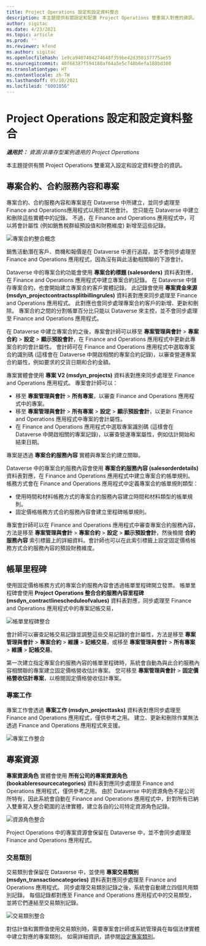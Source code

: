 ```yaml
---
title: Project Operations 設定和設定資料整合
description: 本主題提供有關設定和配置 Project Operations 雙重寫入對應的資訊。
author: sigitac
ms.date: 4/23/2021
ms.topic: article
ms.prod: ''
ms.reviewer: kfend
ms.author: sigitac
ms.openlocfilehash: 1e9ca9407404274648f359be42d350137775ae55
ms.sourcegitcommit: 40f68387f594180af64a5e5c748b6efa188bd300
ms.translationtype: HT
ms.contentlocale: zh-TW
ms.lasthandoff: 05/10/2021
ms.locfileid: "6001056"
---
```

# <a name="project-operations-setup-and-configuration-data-integration"></a>Project Operations 設定和設定資料整合

_**適用於：** 資源/非庫存型案例適用的 Project Operations_

本主題提供有關 Project Operations 雙重寫入設定和設定資料整合的資訊。

## <a name="project-contracts-contract-lines-and-projects"></a>專案合約、合約服務內容和專案

專案合約、合約服務內容和專案是在 Dataverse 中所建立，並同步處理至 Finance and Operations應用程式以用於其他會計。 您只能在 Dataverse 中建立和刪除這些實體中的記錄。 不過，在 Finance and Operations 應用程式中，可以將會計屬性 (例如銷售稅群組預設值和財務維度) 新增至這些記錄。

  ![專案合約整合概念](./media/1ProjectContract.jpg)

銷售活動潛在客戶、商機和報價是在 Dataverse 中進行追蹤，並不會同步處理至 Finance and Operations 應用程式，因為沒有與此活動相關聯的下游會計。

Dataverse 中的專案合約功能會使用 **專案合約標題 (salesorders)** 資料表對應，在 Finance and Operations 應用程式中建立專案合約記錄。 在 Dataverse 中儲存專案合約，也會開始建立專案合約客戶實體記錄。 此記錄會使用 **專案資金來源 (msdyn\_projectcontractssplitbillingrules)** 資料表對應來同步處理至 Finance and Operations 應用程式。 此對應也會同步處理專案合約客戶的新增、更新和刪除。 專案合約之間的分割帳單百分比只能以 Dataverse 來主控，並不會同步處理至 Finance and Operations 應用程式。

在 Dataverse 中建立專案合約之後，專案會計師可以移至 **專案管理與會計** > **專案合約** > **設定** > **顯示預設會計**，在 Finance and Operations 應用程式中更新此專案合約的會計屬性。 會計師可在 Finance and Operations 應用程式中選取專案合約識別碼 (這樣會在 Dataverse 中開啟相關的專案合約記錄)，以審查營運專案合約屬性，例如要求的交貨日期和合約金額。

專案實體會使用 **專案 V2 (msdyn\_projects)** 資料表對應來同步處理至 Finance and Operations 應用程式。 專案會計師可以：

  - 移至 **專案管理與會計** > **所有專案**，以審查 Finance and Operations 應用程式中的專案。 
  - 移至 **專案管理與會計** > **所有專案** > **設定** > **顯示預設會計**，以更新 Finance and Operations 應用程式中專案的會計屬性。  
  - 在 Finance and Operations 應用程式中選取專案識別碼 (這樣會在 Dataverse 中開啟相關的專案記錄)，以審查營運專案屬性，例如估計開始和結束日期。

專案是透過 **專案合約服務內容** 實體與專案合約建立關聯。

Dataverse 中的專案合約服務內容會使用 **專案合約服務內容 (salesorderdetails)** 資料表對應，在 Finance and Operations 應用程式中建立專案合約帳單規則。 帳務方式會在 Finance and Operations 應用程式中定義專案合約帳單規則類型：

  - 使用時間和材料帳務方式的專案合約服務內容建立時間和材料類型的帳單規則。
  - 固定價格帳務方式合約服務內容會建立里程碑帳單規則。

專案會計師可以在 Finance and Operations 應用程式中審查專案合約服務內容，方法是移至 **專案管理與會計** > **專案合約** > **設定** > **顯示預設會計**，然後檢閱 **合約服務內容** 索引標籤上的詳細資料。會計師也可以在此索引標籤上設定固定價格帳務方式合約服務內容的預設財務維度。

## <a name="billing-milestones"></a>帳單里程碑

使用固定價格帳務方式的專案合約服務內容會透過帳單里程碑開立發票。 帳單里程碑會使用 **Project Operations 整合合約服務內容里程碑 (msdyn\_contractlinescheduleofvalues)** 資料表對應，同步處理至 Finance and Operations 應用程式中的專案記帳交易，

  ![帳單里程碑整合](./media/2Milestones.jpg)

會計師可以審查記帳交易記錄並調整這些交易記錄的會計屬性，方法是移至 **專案管理與會計** > **專案合約** > **維護** > **記帳交易**，或移至 **專案管理與會計** > **所有專案** > **維護** > **記帳交易**。

第一次建立指定專案合約服務內容的帳單里程碑時，系統會自動為與此合約服務內容相關聯的專案建立固定價格營收估計專案。 您可移至 **專案管理與會計** > **固定價格營收估計專案**，以檢閱固定價格營收估計專案。

### <a name="project-tasks"></a>專案工作

專案工作會透過 **專案工作 (msdyn\_projecttasks)** 資料表對應同步處理至 Finance and Operations 應用程式，僅供參考之用。 建立、更新和刪除作業無法透過 Finance and Operations 應用程式來支援。

  ![專案工作整合](./media/3Tasks.jpg)

## <a name="project-resources"></a>專案資源

**專案資源角色** 實體會使用 **所有公司的專案資源角色 (bookableresourcecategories)** 資料表對應同步處理至 Finance and Operations 應用程式，僅供參考之用。 由於 Dataverse 中的資源角色不是公司所特有，因此系統會自動在 Finance and Operations 應用程式中，針對所有已納入雙重寫入整合範圍的法律實體，建立各自的公司特定資源角色記錄。

![資源角色整合](./media/5Resources.jpg)

Project Operations 中的專案資源會保留在 Dataverse 中，並不會同步處理至 Finance and Operations 應用程式。

### <a name="transaction-categories"></a>交易類別

交易類別會保留在 Dataverse 中，並使用 **專案交易類別 (msdyn\_transactioncategories)** 資料表對應同步處理至 Finance and Operations 應用程式。 同步處理交易類別記錄之後，系統會自動建立四個共用類別記錄。 每個記錄都對應至 Finance and Operations 應用程式中的交易類型，並將它們連結至交易類別記錄。

![交易類別整合](./media/4TransactionCategories.jpg)

對估計值和實際值使用交易類別時，需要專案會計師或系統管理員在每個法律實體中建立對應的專案類別。 如需詳細資訊，請參閱[設定專案類別](../project-accounting/configure-project-categories.md)。
